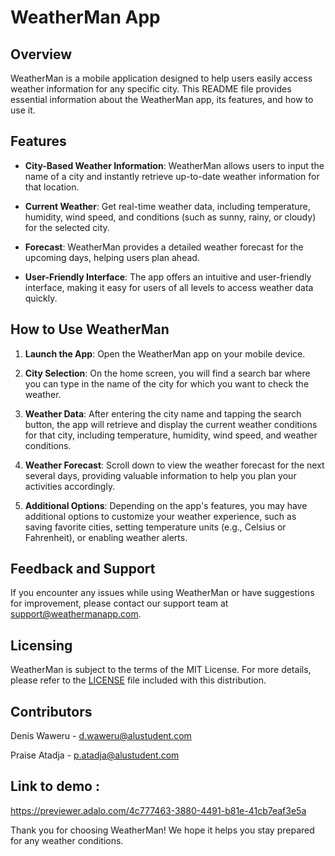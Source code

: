 # WeatherMan App 

## Overview

WeatherMan is a mobile application designed to help users easily access weather information for any specific city. This README file provides essential information about the WeatherMan app, its features, and how to use it.

## Features

- **City-Based Weather Information**: WeatherMan allows users to input the name of a city and instantly retrieve up-to-date weather information for that location.

- **Current Weather**: Get real-time weather data, including temperature, humidity, wind speed, and conditions (such as sunny, rainy, or cloudy) for the selected city.

- **Forecast**: WeatherMan provides a detailed weather forecast for the upcoming days, helping users plan ahead.

- **User-Friendly Interface**: The app offers an intuitive and user-friendly interface, making it easy for users of all levels to access weather data quickly.

## How to Use WeatherMan

1. **Launch the App**: Open the WeatherMan app on your mobile device.

2. **City Selection**: On the home screen, you will find a search bar where you can type in the name of the city for which you want to check the weather.

3. **Weather Data**: After entering the city name and tapping the search button, the app will retrieve and display the current weather conditions for that city, including temperature, humidity, wind speed, and weather conditions.

4. **Weather Forecast**: Scroll down to view the weather forecast for the next several days, providing valuable information to help you plan your activities accordingly.

5. **Additional Options**: Depending on the app's features, you may have additional options to customize your weather experience, such as saving favorite cities, setting temperature units (e.g., Celsius or Fahrenheit), or enabling weather alerts.

## Feedback and Support

If you encounter any issues while using WeatherMan or have suggestions for improvement, please contact our support team at [support@weathermanapp.com](mailto:support@weathermanapp.com).

## Licensing

WeatherMan is subject to the terms of the MIT License. For more details, please refer to the [LICENSE](LICENSE) file included with this distribution.

## Contributors
Denis Waweru - d.waweru@alustudent.com

Praise Atadja - p.atadja@alustudent.com

## Link to demo :
https://previewer.adalo.com/4c777463-3880-4491-b81e-41cb7eaf3e5a

Thank you for choosing WeatherMan! We hope it helps you stay prepared for any weather conditions.
